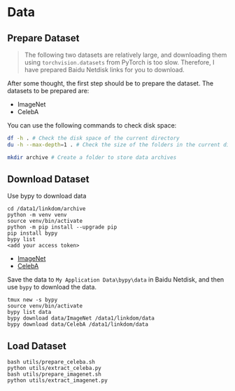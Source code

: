 # Data

## Prepare Dataset

> The following two datasets are relatively large, and downloading them using `torchvision.datasets` from PyTorch is too slow. Therefore, I have prepared Baidu Netdisk links for you to download.

After some thought, the first step should be to prepare the dataset. The datasets to be prepared are:

- ImageNet
- CelebA

You can use the following commands to check disk space:

```bash
df -h . # Check the disk space of the current directory
du -h --max-depth=1 . # Check the size of the folders in the current directory
```

```bash
mkdir archive # Create a folder to store data archives
```

## Download Dataset

Use bypy to download data

```shell
cd /data1/linkdom/archive 
python -m venv venv
source venv/bin/activate
python -m pip install --upgrade pip
pip install bypy
bypy list
<add your access token>
```

- [ImageNet](https://pan.baidu.com/s/1WNPo2iXrDOaa_uP_Opx_qA?pwd=pqxi)
- [CelebA](https://pan.baidu.com/s/1IuvxFiy5B7T9-3B8sEemEQ?pwd=je38)

Save the data to `My Application Data\bypy\data` in Baidu Netdisk, and then use `bypy` to download the data.

```shell
tmux new -s bypy
source venv/bin/activate
bypy list data
bypy download data/ImageNet /data1/linkdom/data
bypy download data/CelebA /data1/linkdom/data
```

## Load Dataset

```shell
bash utils/prepare_celeba.sh
python utils/extract_celeba.py
bash utils/prepare_imagenet.sh
python utils/extract_imagenet.py
```
